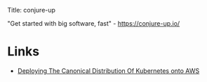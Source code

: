 Title: conjure-up

"Get started with big software, fast" - <https://conjure-up.io/>

# Links

- [Deploying The Canonical Distribution Of Kubernetes onto AWS](https://www.youtube.com/watch?v=at3ZNjV3ZtI)
